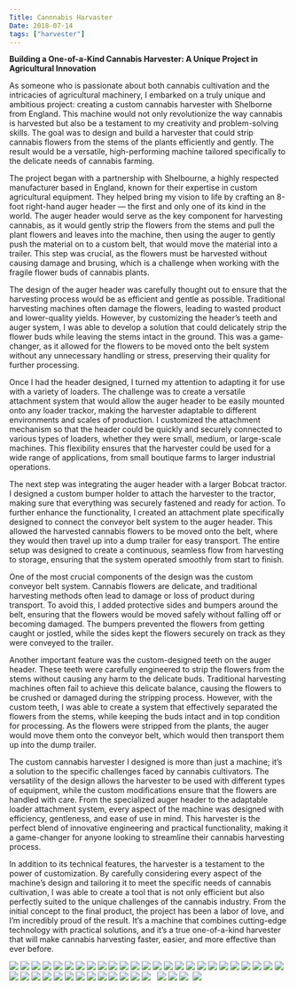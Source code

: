 ```yaml
---
Title: Cannnabis Harvaster
Date: 2018-07-14
tags: ["harvester"]
---
```


**Building a One-of-a-Kind Cannabis Harvester: A Unique Project in Agricultural Innovation**

As someone who is passionate about both cannabis cultivation and the intricacies of agricultural machinery, I embarked on a truly unique and ambitious project: creating a custom cannabis harvester with Shelborne from England. This machine would not only revolutionize the way cannabis is harvested but also be a testament to my creativity and problem-solving skills. The goal was to design and build a harvester that could strip cannabis flowers from the stems of the plants efficiently and gently. The result would be a versatile, high-performing machine tailored specifically to the delicate needs of cannabis farming.

The project began with a partnership with Shelbourne, a highly respected manufacturer based in England, known for their expertise in custom agricultural equipment. They helped bring my vision to life by crafting an 8-foot right-hand auger header — the first and only one of its kind in the world. The auger header would serve as the key component for harvesting cannabis, as it would gently strip the flowers from the stems and pull the plant flowers and leaves into the machine, then using the auger to gently push the material on to a custom belt, that would move the material into a trailer. This step was crucial, as the flowers must be harvested without causing damage and brusing, which is a challenge when working with the fragile flower buds of cannabis plants.

The design of the auger header was carefully thought out to ensure that the harvesting process would be as efficient and gentle as possible. Traditional harvesting machines often damage the flowers, leading to wasted product and lower-quality yields. However, by customizing the header’s teeth and auger system, I was able to develop a solution that could delicately strip the flower buds while leaving the stems intact in the ground. This was a game-changer, as it allowed for the flowers to be moved onto the belt system without any unnecessary handling or stress, preserving their quality for further processing.

Once I had the header designed, I turned my attention to adapting it for use with a variety of loaders. The challenge was to create a versatile attachment system that would allow the auger header to be easily mounted onto any loader trackor, making the harvester adaptable to different environments and scales of production. I customized the attachment mechanism so that the header could be quickly and securely connected to various types of loaders, whether they were small, medium, or large-scale machines. This flexibility ensures that the harvester could be used for a wide range of applications, from small boutique farms to larger industrial operations.

The next step was integrating the auger header with a larger Bobcat tractor. I designed a custom bumper holder to attach the harvester to the tractor, making sure that everything was securely fastened and ready for action. To further enhance the functionality, I created an attachment plate specifically designed to connect the conveyor belt system to the auger header. This allowed the harvested cannabis flowers to be moved onto the belt, where they would then travel up into a dump trailer for easy transport. The entire setup was designed to create a continuous, seamless flow from harvesting to storage, ensuring that the system operated smoothly from start to finish.

One of the most crucial components of the design was the custom conveyor belt system. Cannabis flowers are delicate, and traditional harvesting methods often lead to damage or loss of product during transport. To avoid this, I added protective sides and bumpers around the belt, ensuring that the flowers would be moved safely without falling off or becoming damaged. The bumpers prevented the flowers from getting caught or jostled, while the sides kept the flowers securely on track as they were conveyed to the trailer.

Another important feature was the custom-designed teeth on the auger header. These teeth were carefully engineered to strip the flowers from the stems without causing any harm to the delicate buds. Traditional harvesting machines often fail to achieve this delicate balance, causing the flowers to be crushed or damaged during the stripping process. However, with the custom teeth, I was able to create a system that effectively separated the flowers from the stems, while keeping the buds intact and in top condition for processing. As the flowers were stripped from the plants, the auger would move them onto the conveyor belt, which would then transport them up into the dump trailer.

The custom cannabis harvester I designed is more than just a machine; it’s a solution to the specific challenges faced by cannabis cultivators. The versatility of the design allows the harvester to be used with different types of equipment, while the custom modifications ensure that the flowers are handled with care. From the specialized auger header to the adaptable loader attachment system, every aspect of the machine was designed with efficiency, gentleness, and ease of use in mind. This harvester is the perfect blend of innovative engineering and practical functionality, making it a game-changer for anyone looking to streamline their cannabis harvesting process.

In addition to its technical features, the harvester is a testament to the power of customization. By carefully considering every aspect of the machine’s design and tailoring it to meet the specific needs of cannabis cultivation, I was able to create a tool that is not only efficient but also perfectly suited to the unique challenges of the cannabis industry. From the initial concept to the final product, the project has been a labor of love, and I’m incredibly proud of the result. It’s a machine that combines cutting-edge technology with practical solutions, and it’s a true one-of-a-kind harvester that will make cannabis harvesting faster, easier, and more effective than ever before.


![](/header_dropoff_unloading.JPEG)
![](/header_dropoff_frontview.jpeg)
![](/header_dropoff_backview.jpeg)
![](/header_dropoff_insideteethandaugur.jpeg)
![](/header_dropoff_insideteethandaugur2.jpeg)
![](/header_dropoff_open_sideview.jpeg)
![](/header_dropoff_sideview.jpeg)
![](/header_dropoff_teeth.jpeg)
![](/cuttersaw.jpeg)
![](/cuttersaw1.jpeg)
![](/header_bumper_mount_forbobcat.jpeg)
![](/header_bumper_mount_forbobcat2.jpeg)
![](/header_belt_first_together_frontview.jpeg)
![](/header_hook_to_bobcat_closeup.jpeg)
![](/header_rightside_pulls.jpeg)
![](/header_first_hookup_with_beltplate_made.jpeg)
![](/header_rightside_pulls.jpeg)
![](/header_firsthookup_withJR.jpeg)
![](/header_insde_custom_scraperplate.jpeg)
![](/header_inside_custom_scraperplate2.jpeg)
![](/header_inside_custom_scraperplate3.jpeg)
![](/header_belt_first_together1.jpeg)
![](/header_belt_first_together.jpeg)
![](/header_belt_first_together_frontview.jpeg)
![](/header_augur_hole.jpeg)
![](/header_auger_hole2.jpeg)
![](/header_bumper_firston.jpeg)
![](/header_first_onwith_header_bumper_belt.jpeg)
![](/header_sidewalls_beingmade.jpeg)
![](/header_sidewalls_making1.jpeg)
![](/header_sidewall_augur_top.jpeg)
![](/header_augur_hole_design_making.jpeg)
![](/header_augur_hole_design_top.jpeg)
![](/header_augur_hole_design2.jpeg)
![](/header_side_belt_view_finsihed.jpeg)
![](/header_almost_done.jpeg)
![](/header_belt_top_guard.jpeg)
![](/IMG_4413.jpeg)
![]()
![]()
![](/IMG_4428.jpeg)
![](/IMG_4415.jpeg)
![](/IMG_4444.jpeg)
![]()
![](/header_finished.jpeg)
